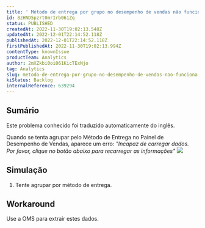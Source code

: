 ```yaml
---
title: ' Método de entrega por grupo no desempenho de vendas não funciona como esperado'
id: 8zHND5pzrt0mrIrb061Zq
status: PUBLISHED
createdAt: 2022-11-30T19:02:13.548Z
updatedAt: 2022-12-01T22:14:52.118Z
publishedAt: 2022-12-01T22:14:52.118Z
firstPublishedAt: 2022-11-30T19:02:13.994Z
contentType: knownIssue
productTeam: Analytics
author: 2mXZkbi0oi061KicTExNjo
tag: Analytics
slug: metodo-de-entrega-por-grupo-no-desempenho-de-vendas-nao-funciona-como-esperado
kiStatus: Backlog
internalReference: 639294
---
```


## Sumário

<div class="alert alert-info">
  <p>Este problema conhecido foi traduzido automaticamente do inglês.</p>
</div>


Quando se tenta agrupar pelo Método de Entrega no Painel de Desempenho de Vendas, aparece um erro:
_"Incapaz de carregar dados. Por favor, clique no botão abaixo para recarregar as informações"_
 ![](https://vtexhelp.zendesk.com/attachments/token/aT7lkza6qQLaDyFJvy5G0YYED/?name=image.png)

##

##

## Simulação



1. Tente agrupar por método de entrega.


##

## Workaround


Use a OMS para extrair estes dados.

